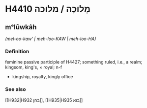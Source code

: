 # H4410 מְלוּכָה / מלוכה

## mᵉlûwkâh

_(mel-oo-kaw' | meh-loo-KAW | meh-loo-HA)_

### Definition

feminine passive participle of H4427; something ruled, i.e., a realm; kingsom, king's, × royal; n-f

- kingship, royalty, kingly office

### See also

[[H932|H932 בהן]], [[H935|H935 בוא]]
